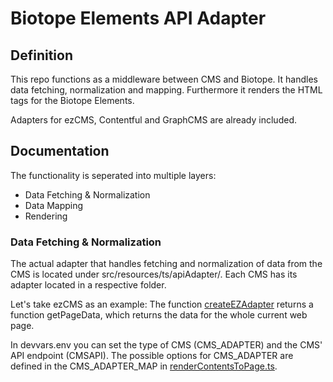 # Biotope Elements API Adapter

## Definition

This repo functions as a middleware between CMS and Biotope. It handles data fetching, normalization and mapping. Furthermore it renders the HTML tags for the Biotope Elements.

Adapters for ezCMS, Contentful and GraphCMS are already included.

## Documentation

The functionality is seperated into multiple layers:

- Data Fetching & Normalization
- Data Mapping
- Rendering

### Data Fetching & Normalization

The actual adapter that handles fetching and normalization of data from the CMS is located under src/resources/ts/apiAdapter/. Each CMS has its adapter located in a respective folder.

Let's take ezCMS as an example:
The function [createEZAdapter](src/resources/ts/apiAdapter/EZ/createEZAdapter.ts) returns a function getPageData, which returns the data for the whole current web page.

In devvars.env you can set the type of CMS (CMS_ADAPTER) and the CMS' API endpoint (CMSAPI).
The possible options for CMS_ADAPTER are defined in the CMS_ADAPTER_MAP in [renderContentsToPage.ts](src/resources/ts/render/renderContentsToPage.ts).
